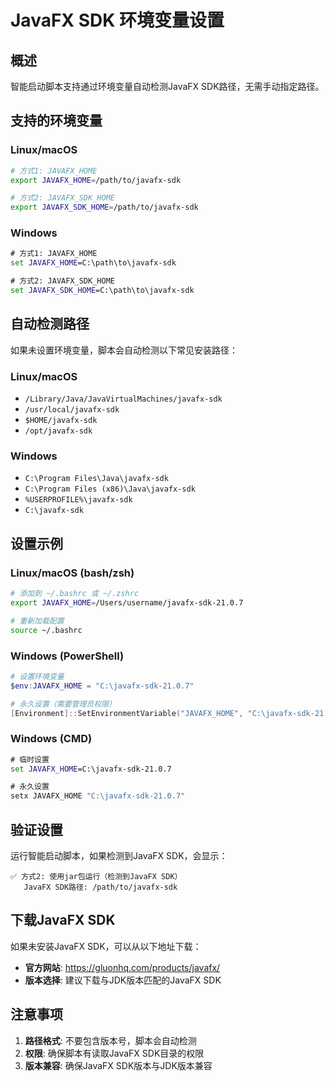 # JavaFX SDK 环境变量设置

## 概述

智能启动脚本支持通过环境变量自动检测JavaFX SDK路径，无需手动指定路径。

## 支持的环境变量

### Linux/macOS

```bash
# 方式1: JAVAFX_HOME
export JAVAFX_HOME=/path/to/javafx-sdk

# 方式2: JAVAFX_SDK_HOME
export JAVAFX_SDK_HOME=/path/to/javafx-sdk
```

### Windows

```cmd
# 方式1: JAVAFX_HOME
set JAVAFX_HOME=C:\path\to\javafx-sdk

# 方式2: JAVAFX_SDK_HOME
set JAVAFX_SDK_HOME=C:\path\to\javafx-sdk
```

## 自动检测路径

如果未设置环境变量，脚本会自动检测以下常见安装路径：

### Linux/macOS

- `/Library/Java/JavaVirtualMachines/javafx-sdk`
- `/usr/local/javafx-sdk`
- `$HOME/javafx-sdk`
- `/opt/javafx-sdk`

### Windows

- `C:\Program Files\Java\javafx-sdk`
- `C:\Program Files (x86)\Java\javafx-sdk`
- `%USERPROFILE%\javafx-sdk`
- `C:\javafx-sdk`

## 设置示例

### Linux/macOS (bash/zsh)

```bash
# 添加到 ~/.bashrc 或 ~/.zshrc
export JAVAFX_HOME=/Users/username/javafx-sdk-21.0.7

# 重新加载配置
source ~/.bashrc
```

### Windows (PowerShell)

```powershell
# 设置环境变量
$env:JAVAFX_HOME = "C:\javafx-sdk-21.0.7"

# 永久设置（需要管理员权限）
[Environment]::SetEnvironmentVariable("JAVAFX_HOME", "C:\javafx-sdk-21.0.7", "User")
```

### Windows (CMD)

```cmd
# 临时设置
set JAVAFX_HOME=C:\javafx-sdk-21.0.7

# 永久设置
setx JAVAFX_HOME "C:\javafx-sdk-21.0.7"
```

## 验证设置

运行智能启动脚本，如果检测到JavaFX SDK，会显示：

```
✅ 方式2: 使用jar包运行（检测到JavaFX SDK）
   JavaFX SDK路径: /path/to/javafx-sdk
```

## 下载JavaFX SDK

如果未安装JavaFX SDK，可以从以下地址下载：

- **官方网站**: <https://gluonhq.com/products/javafx/>
- **版本选择**: 建议下载与JDK版本匹配的JavaFX SDK

## 注意事项

1. **路径格式**: 不要包含版本号，脚本会自动检测
2. **权限**: 确保脚本有读取JavaFX SDK目录的权限
3. **版本兼容**: 确保JavaFX SDK版本与JDK版本兼容
